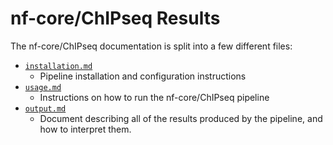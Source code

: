# nf-core/ChIPseq Results

The nf-core/ChIPseq documentation is split into a few different files:

* [`installation.md`](installation.md)
  * Pipeline installation and configuration instructions
* [`usage.md`](usage.md)
  * Instructions on how to run the nf-core/ChIPseq pipeline
* [`output.md`](output.md)
  * Document describing all of the results produced by the pipeline, and how to interpret them.
